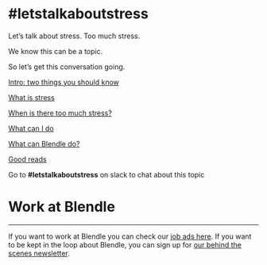 # #letstalkaboutstress

Let’s talk about stress. Too much stress. 

We know this can be a topic.

So let’s get this conversation going. 

[Intro: two things you should know](#letstalkaboutstress%2020bf2db29fbb81829d0ad40d164b732c/Intro%20two%20things%20you%20should%20know%2020bf2db29fbb8194b9acfb42212a8abd.md)

[What is stress](#letstalkaboutstress%2020bf2db29fbb81829d0ad40d164b732c/What%20is%20stress%2020bf2db29fbb817fb191f78f5885d143.md)

[When is there too much stress?](#letstalkaboutstress%2020bf2db29fbb81829d0ad40d164b732c/When%20is%20there%20too%20much%20stress%2020bf2db29fbb812896d6d3461a67756c.md)

[What can I do](#letstalkaboutstress%2020bf2db29fbb81829d0ad40d164b732c/What%20can%20I%20do%2020bf2db29fbb810b9f4afd43493c58c4.md)

[What can Blendle do?](#letstalkaboutstress%2020bf2db29fbb81829d0ad40d164b732c/What%20can%20Blendle%20do%2020bf2db29fbb819c8256cfcdb484a466.md)

[Good reads](#letstalkaboutstress%2020bf2db29fbb81829d0ad40d164b732c/Good%20reads%2020bf2db29fbb81d1935ef5652b938127.md)

Go to **#letstalkaboutstress** on slack to chat about this topic

# Work at Blendle

---

If you want to work at Blendle you can check our [job ads here](https://blendle.homerun.co/). If you want to be kept in the loop about Blendle, you can sign up for [our behind the scenes newsletter](https://blendle.homerun.co/yes-keep-me-posted/tr/apply?token=8092d4128c306003d97dd3821bad06f2).